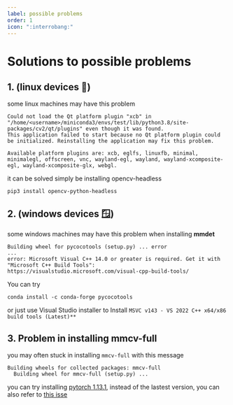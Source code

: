 ```yaml
---
label: possible problems
order: 1
icon: ":interrobang:"
---
```


# Solutions to possible problems

## 1. (linux devices 🐧) 
some linux machines may have this problem 
```
Could not load the Qt platform plugin "xcb" in "/home/<username>/miniconda3/envs/test/lib/python3.8/site-packages/cv2/qt/plugins" even though it was found.
This application failed to start because no Qt platform plugin could be initialized. Reinstalling the application may fix this problem.

Available platform plugins are: xcb, eglfs, linuxfb, minimal, minimalegl, offscreen, vnc, wayland-egl, wayland, wayland-xcomposite-egl, wayland-xcomposite-glx, webgl.
```
it can be solved simply be installing opencv-headless
```
pip3 install opencv-python-headless
```
## 2. (windows devices 🪟)
some windows machines may have this problem when installing **mmdet**
```
Building wheel for pycocotools (setup.py) ... error
...
error: Microsoft Visual C++ 14.0 or greater is required. Get it with "Microsoft C++ Build Tools": https://visualstudio.microsoft.com/visual-cpp-build-tools/
```
You can try
```
conda install -c conda-forge pycocotools
```
or just use Visual Studio installer to Install `MSVC v143 - VS 2022 C++ x64/x86 build tools (Latest)**`
## 3. Problem in installing mmcv-full
you may often stuck in installing `mmcv-full` with this message
```
Building wheels for collected packages: mmcv-full
  Building wheel for mmcv-full (setup.py) ...
```
you can try installing [pytorch 1.13.1](https://pytorch.org/get-started/previous-versions/#v1131), instead of the lastest version, you can also refer to [this isse](https://github.com/open-mmlab/mmcv/issues/1386)